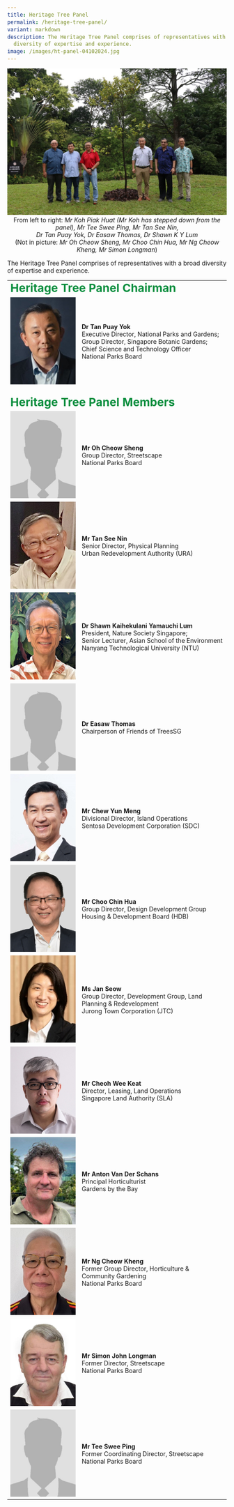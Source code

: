 ```yaml
---
title: Heritage Tree Panel
permalink: /heritage-tree-panel/
variant: markdown
description: The Heritage Tree Panel comprises of representatives with a broad
  diversity of expertise and experience.
image: /images/ht-panel-04102024.jpg
---
```

<img src="/images/HT_Panel/ht-panel-04102024.jpg">
<div style="text-align: center">From left to right: <i>Mr Koh Piak Huat (Mr Koh has stepped down from the panel), Mr Tee Swee Ping, Mr Tan See Nin,<br>Dr Tan Puay Yok, Dr Easaw Thomas, Dr Shawn 
	K Y Lum </i>
	<br>(Not in picture: <i>Mr Oh Cheow Sheng, Mr Choo Chin Hua, Mr Ng Cheow Kheng, Mr Simon Longman</i>) </div>
<p>The Heritage Tree Panel comprises of representatives with a broad diversity of expertise and experience. </p>
<table>
<tbody>
<tr><td rowspan="1" colspan="2"><div style="font-size: 26px; color: #098e3e;"><b>Heritage Tree Panel Chairman</b></div>
</td></tr>
	<tr><td style="width: 150px"><img src="/images/HT_Panel/TanPuayYok_480x640.jpg"></td><td style="vertical-align:middle">
<b>Dr Tan Puay Yok</b>
<br>Executive Director, National Parks and Gardens;
<br>Group Director, Singapore Botanic Gardens; Chief Science and Technology Officer
<br>National Parks Board</td>
</tr>
	<tr><td rowspan="1" colspan="2"><br><div style="font-size: 26px; color: #098e3e;"><b>Heritage Tree Panel Members</b></div>
</td></tr><tr><td style="width: 150px"><img src="/images/HT_Panel/placeholder_480x640.jpg"></td><td style="vertical-align:middle">
<b>Mr Oh Cheow Sheng</b>
<br>Group Director, Streetscape
<br>National Parks Board </td>
</tr>
<tr><td style="width: 150px"><img src="/images/HT_Panel/TanSeeNin_480x640.jpg"></td><td style="vertical-align:middle">
<b>Mr Tan See Nin</b>
<br>Senior Director, Physical Planning
<br>Urban Redevelopment Authority (URA)</td>
</tr>
<tr><td style="width: 150px"><img src="/images/HT_Panel/ShawnLum_480x640.jpg"></td><td style="vertical-align:middle">
<b>Dr Shawn Kaihekulani Yamauchi Lum</b>
<br>President, Nature Society Singapore;
<br>Senior Lecturer, Asian School of the Environment
	<br>Nanyang Technological University (NTU)</td>
</tr>
<tr><td style="width: 150px"><img src="/images/HT_Panel/placeholder_480x640.jpg"></td><td style="vertical-align:middle">
<b>Dr Easaw Thomas</b>
<br>Chairperson of Friends of TreesSG</td>
</tr>
<tr><td style="width: 150px"><img src="/images/HT_Panel/ChewYunMeng_480x640.jpg"></td><td style="vertical-align:middle">
<b>Mr Chew Yun Meng</b>
<br>Divisional Director, Island Operations
<br>Sentosa Development Corporation (SDC)</td>
</tr>
<tr><td style="width: 150px"><img src="/images/HT_Panel/ChooChinHua_480x640.jpg"></td><td style="vertical-align:middle">
<b>Mr Choo Chin Hua</b>
<br>Group Director, Design Development Group
<br>Housing &amp; Development Board (HDB)</td>
</tr>
<tr><td style="width: 150px"><img src="/images/HT_Panel/JanSeow_480x640.jpg"></td><td style="vertical-align:middle">
<b>Ms Jan Seow</b>
<br>Group Director, Development Group, Land Planning &amp; Redevelopment 
<br>Jurong Town Corporation (JTC)</td>
</tr>
<tr><td style="width: 150px"><img src="/images/HT_Panel/CheohWeeKeat_480x640.jpg"></td><td style="vertical-align:middle">
<b>Mr Cheoh Wee Keat</b>
<br>Director, Leasing, Land Operations
<br>Singapore Land Authority (SLA)</td>
</tr>
<tr><td style="width: 150px"><img src="/images/HT_Panel/AntonVanDerSchans_480x640.jpg"></td><td style="vertical-align:middle">
<b>Mr Anton Van Der Schans</b>
<br>Principal Horticulturist
<br>Gardens by the Bay</td>
</tr>
<tr><td style="width: 150px"><img src="/images/HT_Panel/NgCheowKheng_480x640.jpg"></td><td style="vertical-align:middle">
<b>Mr Ng Cheow Kheng</b>
<br>Former Group Director, Horticulture &amp; Community Gardening
<br>National Parks Board</td>
</tr>
<tr><td style="width: 150px"><img src="/images/HT_Panel/SimonLongman_480x640.jpg"></td><td style="vertical-align:middle">
<b>Mr Simon John Longman</b>
<br>Former Director, Streetscape 
<br>National Parks Board</td>
</tr>
<tr><td style="width: 150px"><img src="/images/HT_Panel/placeholder_480x640.jpg"></td><td style="vertical-align:middle">
<b>Mr Tee Swee Ping</b>
<br>Former Coordinating Director, Streetscape
<br>National Parks Board</td>
</tr><tr></tr>
</tbody>
</table><p></p>